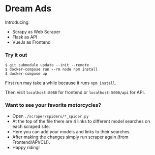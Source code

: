 # Dream Ads

Introducing:
* Scrapy as Web Scraper
* Flask as API
* VueJs as Frontend

### Try it out
```
$ git submodule update --init --remote
$ docker-compose run --rm node npm install
$ docker-compose up
```

First run may take a while because it runs `npm install`.

Then visit `localhost:8080` for frontend or `localhost:5000/api` for API.

### Want to see your favorite motorcycles?

* Open `./scraper/spiders/*_spider.py`
* At the top of the file there are 4 links to different model searches on each scraped site.
* Here you can add your models and links to their searches.
* After making the changes simply run scraper again (from Frontend/API/CLI).
* Happy riding!
